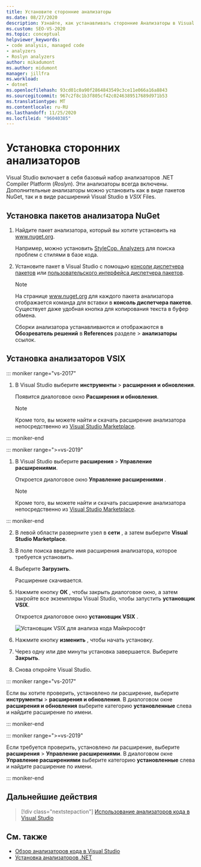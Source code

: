 ```yaml
---
title: Установите сторонние анализаторы
ms.date: 08/27/2020
description: Узнайте, как устанавливать сторонние Анализаторы в Visual Studio. См. статью Установка анализаторов в VSIX и пакетах анализатора NuGet.
ms.custom: SEO-VS-2020
ms.topic: conceptual
helpviewer_keywords:
- code analysis, managed code
- analyzers
- Roslyn analyzers
author: mikadumont
ms.author: midumont
manager: jillfra
ms.workload:
- dotnet
ms.openlocfilehash: 93cd01c0a90f2864843549c3ce11e066a16a8843
ms.sourcegitcommit: 967c2f8c1b3f805cf42c0246389517689d971b53
ms.translationtype: MT
ms.contentlocale: ru-RU
ms.lasthandoff: 11/25/2020
ms.locfileid: "96040385"
---
```

# <a name="install-third-party-analyzers"></a>Установка сторонних анализаторов

Visual Studio включает в себя базовый набор анализаторов .NET Compiler Platform (*Roslyn*). Эти анализаторы всегда включены. Дополнительные анализаторы можно установить как в виде пакетов NuGet, так и в виде расширений Visual Studio в *VSIX* Files.

## <a name="to-install-nuget-analyzer-packages"></a>Установка пакетов анализатора NuGet

1. Найдите пакет анализатора, который вы хотите установить на www.nuget.org.

   Например, можно установить [StyleCop. Analyzers](https://www.nuget.org/packages/stylecop.analyzers/) для поиска проблем с стилями в базе кода.

2. Установите пакет в Visual Studio с помощью [консоли диспетчера пакетов](/nuget/quickstart/install-and-use-a-package-in-visual-studio#package-manager-console) или [пользовательского интерфейса диспетчера пакетов](/nuget/quickstart/install-and-use-a-package-in-visual-studio#package-manager-console).

   > [!NOTE]
   > На странице www.nuget.org для каждого пакета анализатора отображается команда для вставки в **консоль диспетчера пакетов**. Существует даже удобная кнопка для копирования текста в буфер обмена.

   Сборки анализатора устанавливаются и отображаются в **Обозреватель решений** в **References** разделе  >  **анализаторы** ссылок.

## <a name="to-install-vsix-analyzers"></a>Установка анализаторов VSIX

::: moniker range="vs-2017"

1. В Visual Studio выберите **инструменты** > **расширения и обновления**.

   Появится диалоговое окно **Расширения и обновления**.

   > [!NOTE]
   > Кроме того, вы можете найти и скачать расширение анализатора непосредственно из [Visual Studio Marketplace](https://marketplace.visualstudio.com).

::: moniker-end

::: moniker range=">=vs-2019"

1. В Visual Studio выберите **расширения** > **Управление расширениями**.

   Откроется диалоговое окно **Управление расширениями** .

   > [!NOTE]
   > Кроме того, вы можете найти и скачать расширение анализатора непосредственно из [Visual Studio Marketplace](https://marketplace.visualstudio.com).

::: moniker-end

2. В левой области разверните узел в **сети** , а затем выберите **Visual Studio Marketplace**.

3. В поле поиска введите имя расширения анализатора, которое требуется установить.

4. Выберите **Загрузить**.

   Расширение скачивается.

5. Нажмите кнопку **ОК** , чтобы закрыть диалоговое окно, а затем закройте все экземпляры Visual Studio, чтобы запустить **установщик VSIX**.

   Откроется диалоговое окно **установщик VSIX** .

   ![Установщик VSIX для анализа кода Майкрософт](media/vsix-installer-code-analysis.png)

6. Нажмите кнопку **изменить** , чтобы начать установку.

7. Через одну или две минуты установка завершается. Выберите **Закрыть**.

8. Снова откройте Visual Studio.

::: moniker range="vs-2017"

Если вы хотите проверить, установлено ли расширение, выберите **инструменты**  >  **расширения и обновления**. В диалоговом окне **расширения и обновления** выберите категорию **установленные** слева и найдите расширение по имени.

::: moniker-end

::: moniker range=">=vs-2019"

Если требуется проверить, установлено ли расширение, выберите **расширения**  >  **Управление расширениями**. В диалоговом окне **Управление расширениями** выберите категорию **установленные** слева и найдите расширение по имени.

::: moniker-end

## <a name="next-steps"></a>Дальнейшие действия

> [!div class="nextstepaction"]
> [Использование анализаторов кода в Visual Studio](../code-quality/use-roslyn-analyzers.md)

## <a name="see-also"></a>См. также

- [Обзор анализаторов кода в Visual Studio](../code-quality/roslyn-analyzers-overview.md)
- [Установка анализаторов .NET](../code-quality/install-net-analyzers.md)
